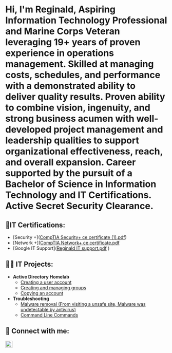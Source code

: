 <h1>Hi, I'm Reginald, Aspiring Information Technology Professional and Marine Corps Veteran leveraging 19+ years of proven experience in operations management. Skilled at managing costs, schedules, and performance with a demonstrated ability to deliver quality results. Proven ability to combine vision, ingenuity, and strong business acumen with well-developed project management and leadership qualities to support organizational effectiveness, reach, and overall expansion. Career supported by the pursuit of a Bachelor of Science in Information Technology and IT Certifications. Active Secret Security Clearance. 

 </a> 

<h2>👨‍IT Certifications:</h2>


  - [Security +]([CompTIA Security+ ce certificate (1).pdf](https://github.com/Rastallworth1/Rastallworth1/files/10877593/CompTIA.Security%2B.ce.certificate.1.pdf))
  - [Network +]([CompTIA Network+ ce certificate.pdf](https://github.com/Rastallworth1/Rastallworth1/files/10877582/CompTIA.Network%2B.ce.certificate.pdf)
  - [Google IT Support]([Reginald IT support.pdf](https://github.com/Rastallworth1/Rastallworth1/files/10877540/Reginald.IT.support.pdf)
)
  

 <h2>👨‍💻 IT Projects:</h2>

- <b>Active Directory Homelab</b>
  - [Creating a user account](https://github.com/Rastallworth1/Active-Directory-Creating-Users) 
  - [Creating and managing groups](https://github.com/Rastallworth1/Active-Directory-Creating-and-Managing-groups) 
  - [Copying an account](https://github.com/Rastallworth1/Active-Directory-Copying-an-account)
- <b>Troubleshooting </b>
  - [Malware removal (From visiting a unsafe site, Malware was undetectable by antivirus)](https://github.com/Rastallworth1/Malware-Trouble-Shooting) 
  - [Command Line Commands](https://github.com/Rastallworth1/Command-Line-Commands) 


<h2> 🤳 Connect with me:</h2>


[<img align="left" alt="ReginaldStallworth | LinkedIn" width="22px" src="https://cdn.jsdelivr.net/npm/simple-icons@v3/icons/linkedin.svg" />][linkedin]



[linkedin]: https://linkedin.com/in/reginald-a-stallworth

<!--
**Rastallworth1/Rastallworth1** is a ✨ _special_ ✨ repository because its `README.md` (this file) appears on your GitHub profile.

Here are some ideas to get you started:

- 🔭 I’m currently working on ...
- 🌱 I’m currently learning ...
- 👯 I’m looking to collaborate on ...
- 🤔 I’m looking for help with ...
- 💬 Ask me about ...
- 📫 How to reach me: ...
- 😄 Pronouns: ...
- ⚡ Fun fact: ...
-->
